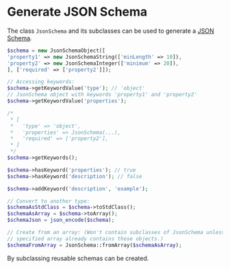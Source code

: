 # Generate JSON Schema

The class `JsonSchema` and its subclasses can be used to generate a
[JSON Schema](https://json-schema.org/).

```php
$schema = new JsonSchemaObject([
'property1' => new JsonSchemaString(['minLength' => 10]),
'property2' => new JsonSchemaInteger(['minimum' => 20]),
], ['required' => ['property2']]);

// Accessing keywords:
$schema->getKeywordValue('type'); // 'object'
// JsonSchema object with keywords 'property1' and 'property2'
$schema->getKeywordValue('properties');

/*
 * [
 *   'type' => 'object',
 *   'properties' => JsonSchema(...),
 *   'required' => ['property2'],
 * ]
 */
$schema->getKeywords();

$schema->hasKeyword('properties'); // true
$schema->hasKeyword('description'); // false

$schema->addKeyword('description', 'example');

// Convert to another type:
$schemaAsStdClass = $schema->toStdClass();
$schemaAsArray = $schema->toArray();
$schemaJson = json_encode($schema);

// Create from an array: (Won't contain subclasses of JsonSchema unless the
// specified array already contains those objects.)
$schemaFromArray = JsonSchema::fromArray($schemaAsArray);
```

By subclassing reusable schemas can be created.
